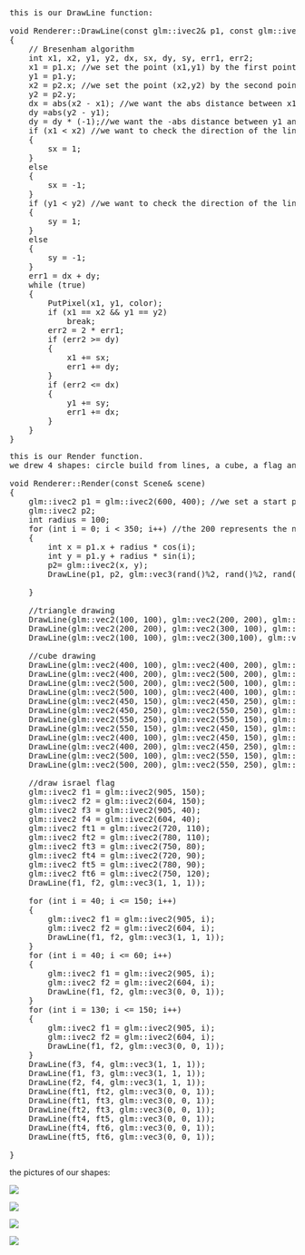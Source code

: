 <pre>
this is our DrawLine function:

void Renderer::DrawLine(const glm::ivec2& p1, const glm::ivec2& p2, const glm::vec3& color)
{
	// Bresenham algorithm
	int x1, x2, y1, y2, dx, sx, dy, sy, err1, err2;
	x1 = p1.x; //we set the point (x1,y1) by the first point we get
	y1 = p1.y;
	x2 = p2.x; //we set the point (x2,y2) by the second point we get
	y2 = p2.y;
	dx = abs(x2 - x1); //we want the abs distance between x1 and x2
	dy =abs(y2 - y1); 
	dy = dy * (-1);//we want the -abs distance between y1 and y2 (because y usually in the left side  
	if (x1 < x2) //we want to check the direction of the line 
	{
		sx = 1;
	}
	else
	{
		sx = -1;
	}
	if (y1 < y2) //we want to check the direction of the line 
	{
		sy = 1;
	}
	else
	{
		sy = -1;
	}
	err1 = dx + dy;
	while (true) 
	{
		PutPixel(x1, y1, color);
		if (x1 == x2 && y1 == y2)
			break;
		err2 = 2 * err1;
		if (err2 >= dy)
		{
			x1 += sx;
			err1 += dy;
		}
		if (err2 <= dx)
		{
			y1 += sy;
			err1 += dx;
		}
	}
}
</pre>

<pre>
this is our Render function. 
we drew 4 shapes: circle build from lines, a cube, a flag and a triangle.

void Renderer::Render(const Scene& scene)
{
	glm::ivec2 p1 = glm::ivec2(600, 400); //we set a start point which is the middle of the circle
	glm::ivec2 p2;
	int radius = 100;
	for (int i = 0; i < 350; i++) //the 200 represents the number of lines we want 
	{
		int x = p1.x + radius * cos(i);
		int y = p1.y + radius * sin(i);
		p2= glm::ivec2(x, y);
		DrawLine(p1, p2, glm::vec3(rand()%2, rand()%2, rand()%2)); //we want random colors. we do %2 because the color is bt bits 0/1
		
	}

	//triangle drawing
	DrawLine(glm::vec2(100, 100), glm::vec2(200, 200), glm::vec3(0, 0, 1));
	DrawLine(glm::vec2(200, 200), glm::vec2(300, 100), glm::vec3(0, 0, 1));
	DrawLine(glm::vec2(100, 100), glm::vec2(300,100), glm::vec3(0, 0, 1));

	//cube drawing
	DrawLine(glm::vec2(400, 100), glm::vec2(400, 200), glm::vec3(0, 0, 1));
	DrawLine(glm::vec2(400, 200), glm::vec2(500, 200), glm::vec3(0, 0, 1));
	DrawLine(glm::vec2(500, 200), glm::vec2(500, 100), glm::vec3(0, 0, 1));
	DrawLine(glm::vec2(500, 100), glm::vec2(400, 100), glm::vec3(0, 0, 1));
	DrawLine(glm::vec2(450, 150), glm::vec2(450, 250), glm::vec3(1, 0, 1));
	DrawLine(glm::vec2(450, 250), glm::vec2(550, 250), glm::vec3(1, 0, 1));
	DrawLine(glm::vec2(550, 250), glm::vec2(550, 150), glm::vec3(1, 0, 1));
	DrawLine(glm::vec2(550, 150), glm::vec2(450, 150), glm::vec3(1, 0, 1));
	DrawLine(glm::vec2(400, 100), glm::vec2(450, 150), glm::vec3(1, 0, 0));
	DrawLine(glm::vec2(400, 200), glm::vec2(450, 250), glm::vec3(1, 0, 0));
	DrawLine(glm::vec2(500, 100), glm::vec2(550, 150), glm::vec3(1, 0, 0));
	DrawLine(glm::vec2(500, 200), glm::vec2(550, 250), glm::vec3(1, 0, 0));

	//draw israel flag
	glm::ivec2 f1 = glm::ivec2(905, 150);
	glm::ivec2 f2 = glm::ivec2(604, 150);
	glm::ivec2 f3 = glm::ivec2(905, 40);
	glm::ivec2 f4 = glm::ivec2(604, 40);
	glm::ivec2 ft1 = glm::ivec2(720, 110);
	glm::ivec2 ft2 = glm::ivec2(780, 110);
	glm::ivec2 ft3 = glm::ivec2(750, 80);
	glm::ivec2 ft4 = glm::ivec2(720, 90);
	glm::ivec2 ft5 = glm::ivec2(780, 90);
	glm::ivec2 ft6 = glm::ivec2(750, 120);
	DrawLine(f1, f2, glm::vec3(1, 1, 1));

	for (int i = 40; i <= 150; i++) 
	{
		glm::ivec2 f1 = glm::ivec2(905, i);
		glm::ivec2 f2 = glm::ivec2(604, i);
		DrawLine(f1, f2, glm::vec3(1, 1, 1)); 
	}
	for (int i = 40; i <= 60; i++)  
	{
		glm::ivec2 f1 = glm::ivec2(905, i);
		glm::ivec2 f2 = glm::ivec2(604, i);
		DrawLine(f1, f2, glm::vec3(0, 0, 1)); 
	}
	for (int i = 130; i <= 150; i++)  
	{
		glm::ivec2 f1 = glm::ivec2(905, i);
		glm::ivec2 f2 = glm::ivec2(604, i);
		DrawLine(f1, f2, glm::vec3(0, 0, 1)); 
	}
	DrawLine(f3, f4, glm::vec3(1, 1, 1));
	DrawLine(f1, f3, glm::vec3(1, 1, 1));
	DrawLine(f2, f4, glm::vec3(1, 1, 1));
	DrawLine(ft1, ft2, glm::vec3(0, 0, 1));
	DrawLine(ft1, ft3, glm::vec3(0, 0, 1));
	DrawLine(ft2, ft3, glm::vec3(0, 0, 1));
	DrawLine(ft4, ft5, glm::vec3(0, 0, 1));
	DrawLine(ft4, ft6, glm::vec3(0, 0, 1));
	DrawLine(ft5, ft6, glm::vec3(0, 0, 1));

}
</pre>

the pictures of our shapes: 

![](https://github.com/HaifaGraphicsCourses/computergraphics2021-may-and-saar/blob/master/Images/circle.png)

![](https://github.com/HaifaGraphicsCourses/computergraphics2021-may-and-saar/blob/master/Images/cube.png)

![](https://github.com/HaifaGraphicsCourses/computergraphics2021-may-and-saar/blob/master/Images/triangle.png)

![](https://github.com/HaifaGraphicsCourses/computergraphics2021-may-and-saar/blob/master/Images/flag.png)


